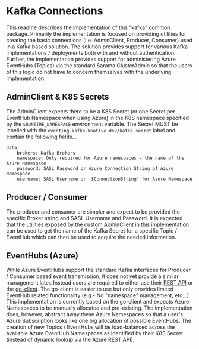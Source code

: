 # Kafka Connections

This readme describes the implementation of this "kafka" common package.  Primarily the implementation is focused on
providing utilities for creating the basic connections (i.e. AdminClient, Producer, Consumer) used in a Kafka based
solution.  The solution provides support for various Kafka implementations / deployments both with and without
authentication.  Further, the implementation provides support for administering Azure EventHubs (Topics) via the
standard Sarama ClusterAdmin so that the users of this logic do not have to concern themselves with the
underlying implementation.

## AdminClient & K8S Secrets

The AdminClient expects there to be a K8S Secret (or one Secret per EventHub Namespace when using Azure) in the
K8S namespace specified by the `$RUNTIME_NAMESPACE` environment variable.  The Secret MUST be labelled with the
`eventing-kafka.knative.dev/kafka-secret` label and contain the following fields...

```
data:
    brokers: Kafka Brokers
    namespace: Only required for Azure namespaces - the name of the Azure Namespace
    password: SASL Password or Azure Connection String of Azure Namespace
    username: SASL Username or '$ConnectionString' for Azure Namespace
```

## Producer / Consumer

The producer and consumer are simpler and expect to be provided the specific Broker string and SASL Username and
Password.  It is expected that the utilities exposed by the custom AdminClient in this implementation can be used
to get the name of the Kafka Secret for a specific Topic / EventHub which can then be used to acquire the needed
information.

## EventHubs (Azure)

While Azure EventHubs support the standard Kafka interfaces for Producer / Consumer based event transmission, it
does not yet provide a similar management later.  Instead users are required to either use their
[REST API](https://docs.microsoft.com/en-us/rest/api/eventhub/) or the
[go-client](https://github.com/Azure/azure-event-hubs-go/tree/master).  The go-client is easier to use but only
provides limited EventHub related functionality (e.g - No "namespace" management, etc...)  This implementation is
currently based on the go-client and expects Azure Namespaces to be manually allocated and pre-existing.  The
implementation does, however, abstract away these Azure Namespaces so that a user's Azure Subscription looks like
one big allocation of possible EventHubs.  The creation of new Topics / EventHubs will be load-balanced across
the available Azure EventHub Namespaces as identified by their K8S Secret (instead of dynamic lookup via the
Azure REST API).
